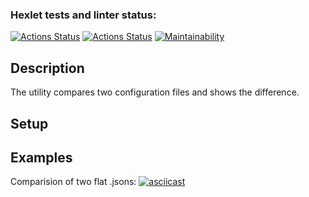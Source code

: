 ### Hexlet tests and linter status:
[![Actions Status](https://github.com/AllegroGH/frontend-project-46/workflows/hexlet-check/badge.svg)](https://github.com/AllegroGH/frontend-project-46/actions)
[![Actions Status](https://github.com/AllegroGH/frontend-project-46/workflows/build/badge.svg)](https://github.com/AllegroGH/frontend-project-46/actions)
[![Maintainability](https://api.codeclimate.com/v1/badges/f5a8f134c8c1fd30a9a0/maintainability)](https://codeclimate.com/github/AllegroGH/frontend-project-46/maintainability)

## Description
The utility compares two configuration files and shows the difference.

##  Setup

## Examples

Comparision of two flat .jsons:
[![asciicast](https://asciinema.org/a/0pBzrDwMyCWkOhUV4KHboxTYn.svg)](https://asciinema.org/a/0pBzrDwMyCWkOhUV4KHboxTYn)
